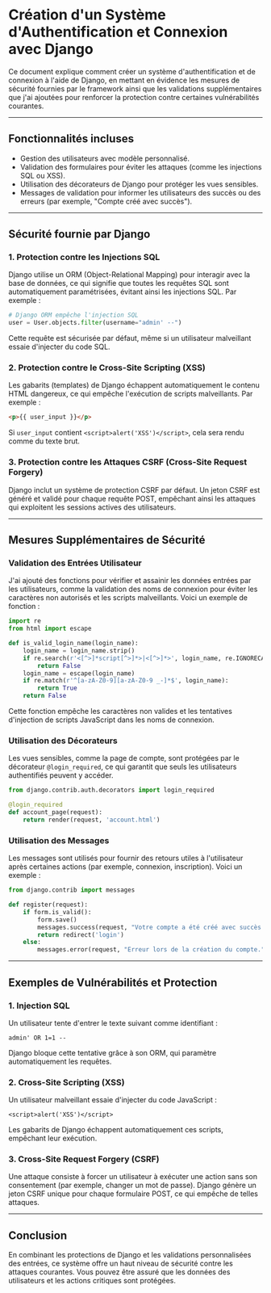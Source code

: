 # Création d'un Système d'Authentification et Connexion avec Django

Ce document explique comment créer un système d'authentification et de connexion à l'aide de Django, en mettant en évidence les mesures de sécurité fournies par le framework ainsi que les validations supplémentaires que j'ai ajoutées pour renforcer la protection contre certaines vulnérabilités courantes.

---

## Fonctionnalités incluses

- Gestion des utilisateurs avec modèle personnalisé.
- Validation des formulaires pour éviter les attaques (comme les injections SQL ou XSS).
- Utilisation des décorateurs de Django pour protéger les vues sensibles.
- Messages de validation pour informer les utilisateurs des succès ou des erreurs (par exemple, "Compte créé avec succès").

---

## Sécurité fournie par Django

### 1. Protection contre les Injections SQL
Django utilise un ORM (Object-Relational Mapping) pour interagir avec la base de données, ce qui signifie que toutes les requêtes SQL sont automatiquement paramétrisées, évitant ainsi les injections SQL. Par exemple :

```python
# Django ORM empêche l'injection SQL
user = User.objects.filter(username="admin' --")
```
Cette requête est sécurisée par défaut, même si un utilisateur malveillant essaie d'injecter du code SQL.

### 2. Protection contre le Cross-Site Scripting (XSS)
Les gabarits (templates) de Django échappent automatiquement le contenu HTML dangereux, ce qui empêche l'exécution de scripts malveillants. Par exemple :

```html
<p>{{ user_input }}</p>
```
Si `user_input` contient `<script>alert('XSS')</script>`, cela sera rendu comme du texte brut.

### 3. Protection contre les Attaques CSRF (Cross-Site Request Forgery)
Django inclut un système de protection CSRF par défaut. Un jeton CSRF est généré et validé pour chaque requête POST, empêchant ainsi les attaques qui exploitent les sessions actives des utilisateurs.

---

## Mesures Supplémentaires de Sécurité

### Validation des Entrées Utilisateur
J'ai ajouté des fonctions pour vérifier et assainir les données entrées par les utilisateurs, comme la validation des noms de connexion pour éviter les caractères non autorisés et les scripts malveillants. Voici un exemple de fonction :

```python
import re
from html import escape

def is_valid_login_name(login_name):
    login_name = login_name.strip()
    if re.search(r'<[^>]*script[^>]*>|<[^>]*>', login_name, re.IGNORECASE):
        return False
    login_name = escape(login_name)
    if re.match(r'^[a-zA-Z0-9][a-zA-Z0-9 _-]*$', login_name):
        return True
    return False
```

Cette fonction empêche les caractères non valides et les tentatives d'injection de scripts JavaScript dans les noms de connexion.

### Utilisation des Décorateurs
Les vues sensibles, comme la page de compte, sont protégées par le décorateur `@login_required`, ce qui garantit que seuls les utilisateurs authentifiés peuvent y accéder.

```python
from django.contrib.auth.decorators import login_required

@login_required
def account_page(request):
    return render(request, 'account.html')
```

### Utilisation des Messages
Les messages sont utilisés pour fournir des retours utiles à l'utilisateur après certaines actions (par exemple, connexion, inscription). Voici un exemple :

```python
from django.contrib import messages

def register(request):
    if form.is_valid():
        form.save()
        messages.success(request, "Votre compte a été créé avec succès !")
        return redirect('login')
    else:
        messages.error(request, "Erreur lors de la création du compte.")
```

---

## Exemples de Vulnérabilités et Protection

### 1. Injection SQL
Un utilisateur tente d'entrer le texte suivant comme identifiant :

```
admin' OR 1=1 --
```
Django bloque cette tentative grâce à son ORM, qui paramètre automatiquement les requêtes.

### 2. Cross-Site Scripting (XSS)
Un utilisateur malveillant essaie d'injecter du code JavaScript :

```
<script>alert('XSS')</script>
```
Les gabarits de Django échappent automatiquement ces scripts, empêchant leur exécution.

### 3. Cross-Site Request Forgery (CSRF)
Une attaque consiste à forcer un utilisateur à exécuter une action sans son consentement (par exemple, changer un mot de passe). Django génère un jeton CSRF unique pour chaque formulaire POST, ce qui empêche de telles attaques.

---

## Conclusion
En combinant les protections de Django et les validations personnalisées des entrées, ce système offre un haut niveau de sécurité contre les attaques courantes. Vous pouvez être assuré que les données des utilisateurs et les actions critiques sont protégées.

